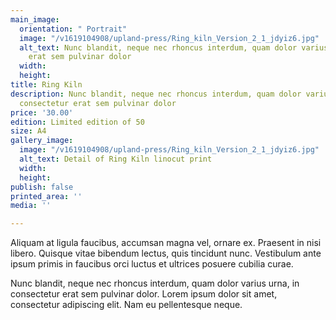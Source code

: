 ```yaml
---
main_image:
  orientation: " Portrait"
  image: "/v1619104908/upland-press/Ring_kiln_Version_2_1_jdyiz6.jpg"
  alt_text: Nunc blandit, neque nec rhoncus interdum, quam dolor varius urna, in consectetur
    erat sem pulvinar dolor
  width: 
  height: 
title: Ring Kiln
description: Nunc blandit, neque nec rhoncus interdum, quam dolor varius urna, in
  consectetur erat sem pulvinar dolor
price: '30.00'
edition: Limited edition of 50
size: A4
gallery_image:
  image: "/v1619104908/upland-press/Ring_kiln_Version_2_1_jdyiz6.jpg"
  alt_text: Detail of Ring Kiln linocut print
  width: 
  height: 
publish: false
printed_area: ''
media: ''

---
```

Aliquam at ligula faucibus, accumsan magna vel, ornare ex. Praesent in nisi libero. Quisque vitae bibendum lectus, quis tincidunt nunc. Vestibulum ante ipsum primis in faucibus orci luctus et ultrices posuere cubilia curae.

Nunc blandit, neque nec rhoncus interdum, quam dolor varius urna, in consectetur erat sem pulvinar dolor. Lorem ipsum dolor sit amet, consectetur adipiscing elit. Nam eu pellentesque neque.